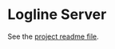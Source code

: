Logline Server
==============

See the [project readme file](https://github.com/messa/logline/blob/main/README.md).
